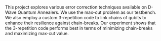 This project explores various error correction techniques available on D-Wave Quantum Annealers. We use the max-cut problem as our testbench. 
We also employ a custom 3-repetition code to link chains of qubits to enhance their resilience against chain-breaks. 
Our experiment shows that the 3-repetition code performs best in terms of minimizing chain-breaks and maximizing max-cut value.
